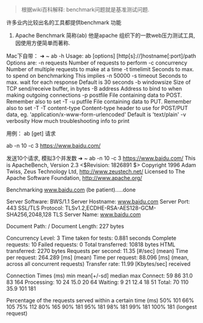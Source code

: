 > 根据wiki百科解释: benchmark问题就是基准测试问题.

许多业内比较出名的工具都提供benchmark 功能

1. Apache Benchmark 简称(ab)
他是apache 组织下的一款web压力测试工具, 因使用方便简单而著称.

Mac下自带：
➜  ~ ab -h
Usage: ab [options] [http[s]://]hostname[:port]/path
Options are:
    -n requests     Number of requests to perform
    -c concurrency  Number of multiple requests to make at a time
    -t timelimit    Seconds to max. to spend on benchmarking
                    This implies -n 50000
    -s timeout      Seconds to max. wait for each response
                    Default is 30 seconds
    -b windowsize   Size of TCP send/receive buffer, in bytes
    -B address      Address to bind to when making outgoing connections
    -p postfile     File containing data to POST. Remember also to set -T
    -u putfile      File containing data to PUT. Remember also to set -T
    -T content-type Content-type header to use for POST/PUT data, eg.
                    'application/x-www-form-urlencoded'
                    Default is 'text/plain'
    -v verbosity    How much troubleshooting info to print

用例：
ab [get] 请求

ab -n 10 -c 3 https://www.baidu.com/

发送10个请求, 模拟3个并发数
➜  ~ ab -n 10 -c 3 https://www.baidu.com/
This is ApacheBench, Version 2.3 <$Revision: 1826891 $>
Copyright 1996 Adam Twiss, Zeus Technology Ltd, http://www.zeustech.net/
Licensed to The Apache Software Foundation, http://www.apache.org/

Benchmarking www.baidu.com (be patient).....done


Server Software:        BWS/1.1
Server Hostname:        www.baidu.com
Server Port:            443
SSL/TLS Protocol:       TLSv1.2,ECDHE-RSA-AES128-GCM-SHA256,2048,128
TLS Server Name:        www.baidu.com

Document Path:          /
Document Length:        227 bytes

Concurrency Level:      3
Time taken for tests:   0.881 seconds
Complete requests:      10
Failed requests:        0
Total transferred:      10818 bytes
HTML transferred:       2270 bytes
Requests per second:    11.35 [#/sec] (mean)
Time per request:       264.289 [ms] (mean)
Time per request:       88.096 [ms] (mean, across all concurrent requests)
Transfer rate:          11.99 [Kbytes/sec] received

Connection Times (ms)
              min  mean[+/-sd] median   max
Connect:       59   86  31.0     83     164
Processing:    10   24  15.0     20      64
Waiting:        9   21  12.4     18      51
Total:         70  110  35.9    101     181

Percentage of the requests served within a certain time (ms)
  50%    101
  66%    105
  75%    112
  80%    165
  90%    181
  95%    181
  98%    181
  99%    181
 100%    181 (longest request)